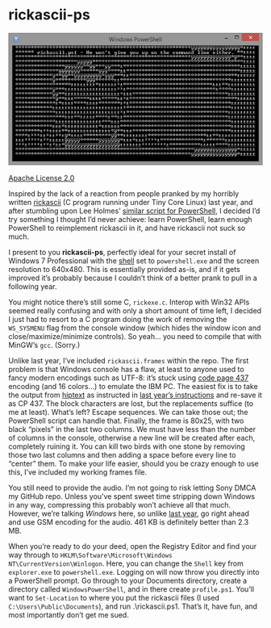 # rickascii-ps
![He won’t give you up on the command line either.](rickascii.png)

[Apache License 2.0](https://www.apache.org/licenses/LICENSE-2.0.html)

Inspired by the lack of a reaction from people pranked by my horribly written [rickascii](https://github.com/kirb/rickascii) (C program running under Tiny Core Linux) last year, and after stumbling upon Lee Holmes’ [similar script for PowerShell](http://www.leeholmes.com/blog/2011/04/01/powershell-and-html5/), I decided I’d try something I thought I’d never achieve: learn PowerShell, learn enough PowerShell to reimplement rickascii in it, and have rickascii not suck so much.

I present to you **rickascii-ps**, perfectly ideal for your secret install of Windows 7 Professional with the [shell](http://technet.microsoft.com/en-us/library/cc939851.aspx) set to `powershell.exe` and the screen resolution to 640x480. This is essentially provided as-is, and if it gets improved it’s probably because I couldn’t think of a better prank to pull in a following year.

You might notice there’s still some C, `rickexe.c`. Interop with Win32 APIs seemed really confusing and with only a short amount of time left, I decided I just had to resort to a C program doing the work of removing the `WS_SYSMENU` flag from the console window (which hides the window icon and close/maximize/minimize controls). So yeah... you need to compile that with MinGW’s `gcc`. (Sorry.)

Unlike last year, I’ve included `rickascii.frames` within the repo. The first problem is that Windows console has a flaw, at least to anyone used to fancy modern encodings such as UTF-8: it’s stuck using [code page 437](https://en.wikipedia.org/wiki/Code_page_437) encoding (and 16 colors...) to emulate the IBM PC. The easiest fix is to take the output from [hiptext](https://github.com/jart/hiptext) as instructed in [last year’s instructions](https://github.com/kirb/rickascii/blob/master/README.md) and re-save it as CP 437. The block characters are lost, but the replacements suffice (to me at least). What’s left? Escape sequences. We can take those out; the PowerShell script can handle that. Finally, the frame is 80x25, with two black “pixels” in the last two columns. We must have less than the number of columns in the console, otherwise a new line will be created after each, completely ruining it. You can kill two birds with one stone by removing those two last columns and then adding a space before every line to “center” them. To make your life easier, should you be crazy enough to use this, I’ve included my working frames file.

You still need to provide the audio. I’m not going to risk letting Sony DMCA my GitHub repo. Unless you’ve spent sweet time stripping down Windows in any way, compressing this probably won’t achieve all that much. However, we’re talking *Windows* here, so unlike [last year](https://github.com/kirb/rickascii/blob/master/README.md), go right ahead and use GSM encoding for the audio. 461 KB is definitely better than 2.3 MB.

When you’re ready to do your deed, open the Registry Editor and find your way through to `HKLM\Software\Microsoft\Windows NT\CurrentVersion\Winlogon`. Here, you can change the `Shell` key from `explorer.exe` to `powershell.exe`. Logging on will now throw you directly into a PowerShell prompt. Go through to your Documents directory, create a directory called `WindowsPowerShell`, and in there create `profile.ps1`. You’ll want to `Set-Location` to where you put the rickascii files (I used `C:\Users\Public\Documents`), and run .\rickascii.ps1. That’s it, have fun, and most importantly don’t get me sued.
